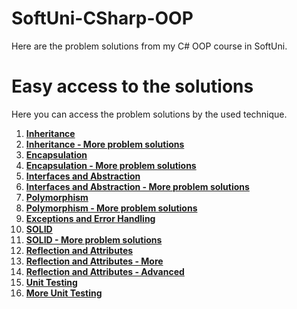 # SoftUni-CSharp-OOP
Here are the problem solutions from my C# OOP course in SoftUni.

# Easy access to the solutions
Here you can access the problem solutions by the used technique.

1. [**Inheritance**](https://github.com/StanchosCodes/SoftUni-CSharp-OOP/tree/main/Inheritance)
2. [**Inheritance - More problem solutions**](https://github.com/StanchosCodes/SoftUni-CSharp-OOP/tree/main/Inheritance%20-%20more%20problem%20solutions)
3. [**Encapsulation**](https://github.com/StanchosCodes/SoftUni-CSharp-OOP/tree/main/Encapsulation)
4. [**Encapsulation - More problem solutions**](https://github.com/StanchosCodes/SoftUni-CSharp-OOP/tree/main/Encapsulation%20-%20%20More%20Problem%20Solutions)
5. [**Interfaces and Abstraction**](https://github.com/StanchosCodes/SoftUni-CSharp-OOP/tree/main/Interfaces%20and%20Abstarction)
6. [**Interfaces and Abstraction - More problem solutions**](https://github.com/StanchosCodes/SoftUni-CSharp-OOP/tree/main/Interfaces%20and%20Abstraction%20-%20More%20Problem%20Solutions)
7. [**Polymorphism**](https://github.com/StanchosCodes/SoftUni-CSharp-OOP/tree/main/Polymorphism)
8. [**Polymorphism - More problem solutions**](https://github.com/StanchosCodes/SoftUni-CSharp-OOP/tree/main/Polymorphism%20-%20More%20Problem%20Solutions)
9. [**Exceptions and Error Handling**](https://github.com/StanchosCodes/SoftUni-CSharp-OOP/tree/main/Exceptions%20and%20Error%20Handling)
10. [**SOLID**](https://github.com/StanchosCodes/SoftUni-CSharp-OOP/tree/main/SOLID)
11. [**SOLID - More problem solutions**](https://github.com/StanchosCodes/SoftUni-CSharp-OOP/tree/main/SOLID%20-%20More%20Problem%20Solutions)
12. [**Reflection and Attributes**](https://github.com/StanchosCodes/SoftUni-CSharp-OOP/tree/main/Reflection%20and%20Attributes)
13. [**Reflection and Attributes - More**](https://github.com/StanchosCodes/SoftUni-CSharp-OOP/tree/main/Reflection%20and%20Attributes%20-%20More%20Problem%20Solutions)
14. [**Reflection and Attributes - Advanced**](https://github.com/StanchosCodes/SoftUni-CSharp-OOP/tree/main/Reflection%20and%20Attributes%20-%20Advanced%20Problem%20Solutions)
15. [**Unit Testing**](https://github.com/StanchosCodes/SoftUni-CSharp-OOP/tree/main/Unit%20Testing)
16. [**More Unit Testing**](https://github.com/StanchosCodes/SoftUni-CSharp-OOP/tree/main/Unit%20Testing%20-%20More%20Problem%20Solutions)
